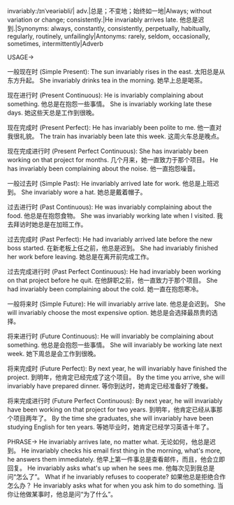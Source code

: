 invariably:/ɪnˈveəriəbli/| adv.|总是；不变地；始终如一地|Always; without variation or change; consistently.|He invariably arrives late. 他总是迟到.|Synonyms: always, constantly, consistently, perpetually, habitually, regularly, routinely, unfailingly|Antonyms: rarely, seldom, occasionally, sometimes, intermittently|Adverb


USAGE->

一般现在时 (Simple Present):
The sun invariably rises in the east. 太阳总是从东方升起。
She invariably drinks tea in the morning. 她早上总是喝茶。

现在进行时 (Present Continuous):
He is invariably complaining about something. 他总是在抱怨一些事情。
She is invariably working late these days. 她这些天总是工作到很晚。

现在完成时 (Present Perfect):
He has invariably been polite to me. 他一直对我很礼貌。
The train has invariably been late this week. 这周火车总是晚点。

现在完成进行时 (Present Perfect Continuous):
She has invariably been working on that project for months.  几个月来，她一直致力于那个项目。
He has invariably been complaining about the noise. 他一直抱怨噪音。


一般过去时 (Simple Past):
He invariably arrived late for work. 他总是上班迟到。
She invariably wore a hat. 她总是戴着帽子。


过去进行时 (Past Continuous):
He was invariably complaining about the food. 他总是在抱怨食物。
She was invariably working late when I visited. 我去拜访时她总是在加班工作。


过去完成时 (Past Perfect):
He had invariably arrived late before the new boss started.  在新老板上任之前，他总是迟到。
She had invariably finished her work before leaving. 她总是在离开前完成工作。


过去完成进行时 (Past Perfect Continuous):
He had invariably been working on that project before he quit.  在他辞职之前，他一直致力于那个项目。
She had invariably been complaining about the cold. 她一直在抱怨寒冷。


一般将来时 (Simple Future):
He will invariably arrive late. 他总是会迟到。
She will invariably choose the most expensive option. 她总是会选择最昂贵的选择。

将来进行时 (Future Continuous):
He will invariably be complaining about something. 他总是会抱怨一些事情。
She will invariably be working late next week. 她下周总是会工作到很晚。

将来完成时 (Future Perfect):
By next year, he will invariably have finished the project. 到明年，他肯定已经完成了这个项目。
By the time you arrive, she will invariably have prepared dinner. 等你到达时，她肯定已经准备好了晚餐。

将来完成进行时 (Future Perfect Continuous):
By next year, he will invariably have been working on that project for two years.  到明年，他肯定已经从事那个项目两年了。
By the time she graduates, she will invariably have been studying English for ten years. 等她毕业时，她肯定已经学习英语十年了。


PHRASE->
He invariably arrives late, no matter what. 无论如何，他总是迟到。
He invariably checks his email first thing in the morning, what's more, he answers them immediately. 他早上第一件事总是查看邮件，而且，他会立即回复。
He invariably asks what's up when he sees me. 他每次见到我总是问“怎么了”。
What if he invariably refuses to cooperate? 如果他总是拒绝合作怎么办？
He invariably asks what for when you ask him to do something.  当你让他做某事时，他总是问“为了什么”。
